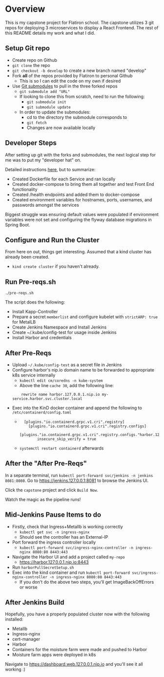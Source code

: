 # Overview

This is my capstone project for Flatiron school.
The capstone utilizes 3 git repos for deploying 3 microservices to display a React Frontend.
The rest of this README details my work and what I did.

## Setup Git repo

* Create repo on Github
* `git clone` the repo
* `git checkout -b develop` to create a new branch named "develop"
* Fork **all** of the repos provided by Flatiron to personal Github
    * This is so I can edit the code on my own if desired
* Use [Git submodules](https://git-scm.com/book/en/v2/Git-Tools-Submodules) to pull in the three forked repos
    * `git submodule add "URL"`
    * If looking to clone this from scratch, need to run the following:
        * `git submodule init`
        * `git submodule update`
    * In order to update the submodules:
        * cd to the directory the submodule corresponds to
        * `git fetch`
        * Changes are now available locally

## Developer Steps

After setting up git with the forks and submodules,
the next logical step for me was to put my "developer hat" on.

Detailed instructions [here](DEVELOPER_README.md), but to summarize:

- Created Dockerfile for each Service and ran locally
- Created docker-compose to bring them all together and test Front End functionality
- Created /health endpoints and added them to docker-compose
- Created environment variables for hostnames, ports, usernames, and passwords amongst the services

Biggest struggle was ensuring default values were populated if environment variables were not set
and configuring the flyway database migrations in Spring Boot.

## Configure and Run the Cluster

From here on out, things get interesting.
Assumed that a kind cluster has already been created.
- `kind create cluster` if you haven't already.

## Run Pre-reqs.sh

`./pre-reqs.sh`

The script does the following:

- Install Kapp-Controller
- Prepare a secret `memberlist` and configure kubelet with `strictARP: true` for MetalLB
- Create Jenkins Namespace and Install Jenkins
- Create ~/.kube/config-test for usage inside Jenkins
- Install Harbor and credentials

## After Pre-Reqs

- Upload `~/.kube/config-test` as a secret file in Jenkins
- Configure harbor's nip.io domain name to be forwarded to appropriate k8s service internally
    - `kubectl edit cm/coredns -n kube-system`
    - Above the line `cache 30`, add the following line:
    ```
        rewrite name harbor.127.0.0.1.nip.io my-service.harbor.svc.cluster.local
    ```
- Exec into the KinD docker container and append the following to `/etc/containerd/config.toml`
    - ```
        [plugins."io.containerd.grpc.v1.cri".registry]
          [plugins."io.containerd.grpc.v1.cri".registry.configs]
            [plugins."io.containerd.grpc.v1.cri".registry.configs."harbor.127.0.0.1.nip.io:8443".tls]
              insecure_skip_verify = true
      ```
    - `systemctl restart containerd` afterwards

## After the "After Pre-Reqs"

In a separate terminal, run `kubectl port-forward svc/jenkins -n jenkins 8081:8080`.
Go to https://jenkins.127.0.0.1:8081 to browse the Jenkins UI.

Click the `capstone` project and click `Build Now`.

Watch the magic as the pipeline runs!

## Mid-Jenkins Pause Items to do

- Firstly, check that Ingress+Metallb is working correctly
    - `kubectl get svc -n ingress-nginx`
    - Should see the controller has an External-IP
- Port forward the ingress controller locally
    - `kubectl port-forward svc/ingress-nginx-controller -n ingress-nginx 8080:80 8443:443`
- Navigate the Harbor UI and add a project called `my-repo`
    - https://harbor.127.0.0.1.nip.io:8443
- Run `harborPullSecretSetup.sh`
- Exec into the kind container and run `kubectl port-forward svc/ingress-nginx-controller -n ingress-nginx 8080:80 8443:443`
    - If you don't do the above two steps, you'll get ImageBackOffErrors or worse

## After Jenkins Build

Hopefully, you have a properly populated cluster now with the following installed:

- Metallb
- Ingress-nginx
- cert-manager
- Harbor
- Containers for the moisture farm were made and pushed to Harbor
- Moisture farm apps were deployed in k8s

Navigate to https://dashboard.web.127.0.0.1.nip.io and you'll see it all working :)
